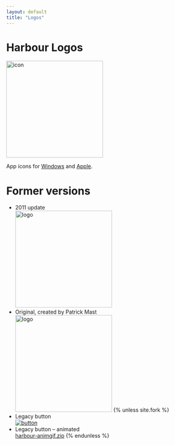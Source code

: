 ```yaml
---
layout: default
title: "Logos"
---
```

# Harbour Logos

<a href="{{ site.baseurl }}/art/harbour-logo-2016.zip"><img src="{{ site.baseurl }}/images/harbour.svg" alt="icon" height="256"></a>

App icons for
[Windows](https://raw.githubusercontent.com/vszakats/harbour-core/master/package/harbour.ico) and
[Apple](https://raw.githubusercontent.com/vszakats/harbour-core/master/package/harbour.icns).<br>

# Former versions

* 2011 update<br>
  <a href="https://harbour.github.io/art/harbour-logo-2011.zip"><img src="{{ site.baseurl }}/images/harbour-2011.svg" alt="logo" height="256"></a>
* Original, created by Patrick Mast<br>
  <a href="https://harbour.github.io/art/harbour-logo-2001.zip"><img src="{{ site.baseurl }}/images/harbour-2001.svg" alt="logo" height="256"></a>
{% unless site.fork %}
* Legacy button<br>
  [![button](https://harbour.github.io/art/harbour-button.png)](https://harbour.github.io/art/harbour-button.png)
* Legacy button &ndash; animated<br>
  [harbour-animgif.zip](https://harbour.github.io/art/harbour-animgif.zip)
{% endunless %}
